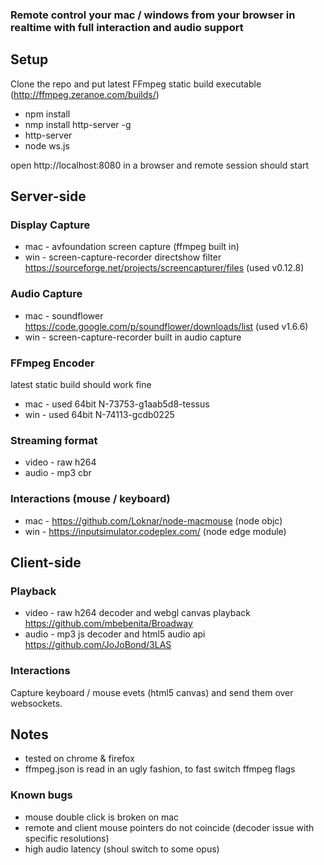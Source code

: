 ### Remote control your mac / windows from your browser in realtime with full interaction and audio support

Setup
---
Clone the repo and put latest FFmpeg static build executable (http://ffmpeg.zeranoe.com/builds/)
- npm install
- nmp install http-server -g
- http-server
- node ws.js

open http://localhost:8080 in a browser and remote session should start

Server-side
---
### Display Capture
- mac - avfoundation screen capture (ffmpeg built in)
- win - screen-capture-recorder directshow filter https://sourceforge.net/projects/screencapturer/files (used v0.12.8)

### Audio Capture
- mac - soundflower https://code.google.com/p/soundflower/downloads/list (used v1.6.6)
- win - screen-capture-recorder built in audio capture

### FFmpeg Encoder
latest static build should work fine
- mac -  used 64bit N-73753-g1aab5d8-tessus
- win -  used 64bit N-74113-gcdb0225

### Streaming format
- video - raw h264
- audio - mp3 cbr

### Interactions (mouse / keyboard)
- mac - https://github.com/Loknar/node-macmouse (node objc)
- win - https://inputsimulator.codeplex.com/ (node edge module)

Client-side
---
### Playback
- video - raw h264 decoder and webgl canvas playback https://github.com/mbebenita/Broadway
- audio - mp3 js decoder and html5 audio api https://github.com/JoJoBond/3LAS

### Interactions
Capture keyboard / mouse evets (html5 canvas) and send them over websockets.

Notes
---
- tested on chrome & firefox
- ffmpeg.json is read in an ugly fashion, to fast switch ffmpeg flags

### Known bugs
- mouse double click is broken on mac
- remote and client mouse pointers do not coincide (decoder issue with specific resolutions)
- high audio latency (shoul switch to some opus)
